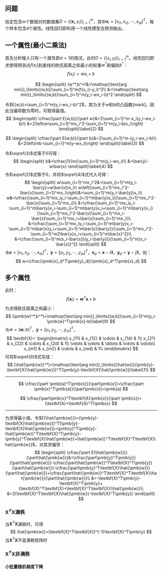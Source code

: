 ## 问题

给定包含$m$个数据对的数据集$D=\{(\pmb{x}_i,y_i)\}_{i=1}^m$，其中$\pmb{x}_i=[x_{i1},x_{i2},\cdots,x_{id}]^T$，每个样本包含$d$个属性。线性回归即利用一个线性模型去预测输出。

## 一个属性(最小二乘法)

首先分析输入只有一个属性即$d=1$的情况，此时$D=\{(x_i,y_i)\}_{i=1}^m$。线性回归即求使得预测点$f(x_i)$到直线的欧氏距离之和最小的权重$w^*$和偏执$b^*$：
$$
f(x_i)=wx_i+b
$$

$$
\begin{split}
(w^*,b^*)&=\mathop{\text{arg min}}_\limits{(w,b)}\sum_{i=1}^m(f(x_i)-y_i)^2\\
&=\mathop{\text{arg min}}_\limits{(w,b)}\sum_{i=1}^m(y_i-wx_i-b)^2
\end{split}
$$

令$E(w,b)=\sum_{i=1}^m(y_i-wx_i-b)^2$，其为关于$w$和$b$的凸函数[mark]，因此当偏导数为零时，可取得最值。
$$
\begin{split}
\cfrac{\part E(w,b)}{\part w}&=2\sum_{i=1}^m-x_i(y_i-wx_i-b)\\
&=2\left(w\sum_{i=1}^mx_i^2-\sum_{i=1}^m(y_i-b)x_i\right)
\end{split}\label{2}
$$

$$
\begin{split}
\cfrac{\part E(w,b)}{\part b}&=2\sum_{i=1}^m-(y_i-wx_i-b)\\
&=2\left(mb-\sum_{i=1}^m(y-wx_i)\right)
\end{split}\label{3}
$$

令$\eqref{3}$式等于0可得：
$$
\begin{split}
b&=\cfrac{1}{m}\sum_{i=1}^m(y_i-wx_i)\\
&=\bar{y}-w\bar{x}
\end{split}\label{4}
$$
令$\eqref{2}$式等于0，并将$\eqref{4}$式代入可得：
$$
\begin{split}
w\sum_{i=1}^mx_i^2&=\sum_{i=1}^m(y_i-\bar{y}+w\bar{x})x_i\\
w\left(\sum_{i=1}^mx_i^2-\bar{x}\sum_{i=1}^mx_i\right)&=\sum_{i=1}^m(y_i-\bar{y})x_i\\
w&=\cfrac{\sum_{i=1}^mx_iy_i-\sum_{i=1}^m\bar{y}x_i}{\sum_{i=1}^mx_i^2-\bar{x}\sum_{i=1}^mx_i}\\
&=\cfrac{\sum_{i=1}^mx_iy_i-\sum_{i=1}^m\bar{y}x_i-\sum_{i=1}^m\bar{y}x_i+\sum_{i=1}^m\bar{y}x_i}{\sum_{i=1}^mx_i^2-\bar{x}\sum_{i=1}^mx_i-\bar{x}\sum_{i=1}^mx_i+\bar{x}\sum_{i=1}^mx_i}\\
&=\cfrac{\sum_{i=1}^mx_iy_i-\sum_{i=1}^m\bar{y}x_i-\sum_{i=1}^m\bar{x}y_i+\sum_{i=1}^m\bar{x}\bar{y}}{\sum_{i=1}^mx_i^2-\sum_{i=1}^m2\bar{x}x_i+\sum_{i=1}^m\bar{x}^2}\\
&=\cfrac{\sum_{i=1}^m(x_i-\bar{x})(y_i-\bar{y})}{\sum_{i=1}^m(x_i-\bar{x})^2}
\end{split}
$$
令$\pmb{x}=[x_1,x_2,\cdots,x_m]^T$，$\pmb{y}=[y_1,y_2,\cdots,y_m]^T$，$\pmb{x}_d=\pmb{x}-\bar{x}\pmb{I}$，$\pmb{y}_d=\pmb{y}-\bar{y}\pmb{I}$，则：
$$
w=\cfrac{\pmb{x}_d^T\pmb{y}_d}{\pmb{x}_d^T\pmb{x}_d}
$$

## 多个属性

此时：
$$
f(\pmb{x}_i)=\pmb{w}^T\pmb{x}+b
$$
为求得欧氏距离之和最小：
$$
(\pmb{w}^*,b^*)=\mathop{\text{arg min}}_\limits{(w,b)}\sum_{i=1}^m(y_i-\pmb{w}^T\pmb{x}-b)\label{9}
$$
令$\hat{w}=[\pmb{w};b]^T$，$\pmb{y}=[y_1,y_2,\cdots,y_m]^T$，
$$
\textbf{X}=
\begin{bmatrix}
x_{11} & x_{12} & \cdots & x_{1d} & 1\\
x_{21} & x_{22} & \cdots & x_{2d} & 1\\
\vdots & \vdots & \ddots & \vdots & \vdots\\
x_{m1} & x_{m2} & \cdots & x_{md} & 1\\
\end{bmatrix}
$$
可将$\eqref{9}$式写成：
$$
(\hat{\pmb{w}}^*)=\mathop{\text{arg min}}_\limits{(\hat{w})}(\pmb{y}-\textbf{X}\hat{\pmb{w}})^T(\pmb{y}-\textbf{X}\hat{\pmb{w}})\label{11}
$$

---

$$
\cfrac{\part \pmb{a}^T\pmb{x}}{\part\pmb{x}}=\cfrac{\part \pmb{x}^T\pmb{a}}{\part\pmb{x}}=\pmb{a}
$$

$$
\cfrac{\part\pmb{x}^T\textbf{A}\pmb{x}}{\part \pmb{x}}=(\textbf{A}+\textbf{A}^T)\pmb{x}
$$

---

为求得最小值，令$E(\hat{\pmb{w}})=(\pmb{y}-\textbf{X}\hat{\pmb{w}})^T(\pmb{y}-\textbf{X}\hat{\pmb{w}})=\pmb{y}^T\pmb{y}-\hat{\pmb{w}}^T\textbf{X}^T\pmb{y}-\pmb{y}^T\textbf{X}\hat{\pmb{w}}+\hat{\pmb{w}}^T\textbf{X}^T\textbf{X}\hat{\pmb{w}}$，对其求偏导：
$$
\begin{split}
\cfrac{\part E(\hat{\pmb{w}})}{\part\hat{\pmb{w}}}&=\cfrac{\part\pmb{y}^T\pmb{y}}{\part\hat{\pmb{w}}}-\cfrac{\part\hat{\pmb{w}}^T\textbf{X}^T\pmb{y}}{\part\hat{\pmb{w}}}-\cfrac{\part\pmb{y}^T\textbf{X}\hat{\pmb{w}}}{\part\hat{\pmb{w}}}+\cfrac{\part\hat{\pmb{w}}^T\textbf{X}^T\textbf{X}\hat{\pmb{w}}}{\part\hat{\pmb{w}}}\\
&=-\textbf{X}^T\pmb{y}-\textbf{X}^T\pmb{y}+(\textbf{X}^T\textbf{X}+\textbf{X}^T\textbf{X})\hat{\pmb{w}}\\
&=2(\textbf{X}^T\textbf{X}\hat{\pmb{w}}-\textbf{X}^T\pmb{y})
\end{split}
$$

### $\textbf{X}^T\textbf{X}$满秩

当$\textbf{X}^T\textbf{X}$满秩时，可得
$$
\hat{\pmb{w}}=(\textbf{X}^T\textbf{X})^{-1}\textbf{X}^T\pmb{y}
$$
当$\textbf{X}^T\textbf{X}$不是满秩矩阵时

### $\textbf{X}^T\textbf{X}$非满秩

#### 小批量随机梯度下降

#### 

